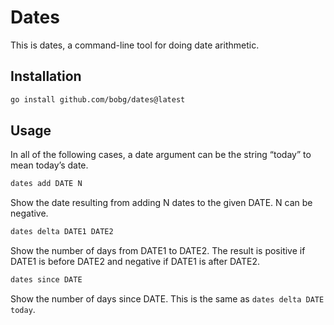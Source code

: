 # Dates

This is dates,
a command-line tool for doing date arithmetic.

## Installation

```sh
go install github.com/bobg/dates@latest
```

## Usage

In all of the following cases,
a date argument can be the string “today”
to mean today’s date.

```sh
dates add DATE N
```

Show the date resulting from adding N dates to the given DATE.
N can be negative.

```sh
dates delta DATE1 DATE2
```

Show the number of days from DATE1 to DATE2.
The result is positive if DATE1 is before DATE2
and negative if DATE1 is after DATE2.

```sh
dates since DATE
```

Show the number of days since DATE.
This is the same as `dates delta DATE today`.
